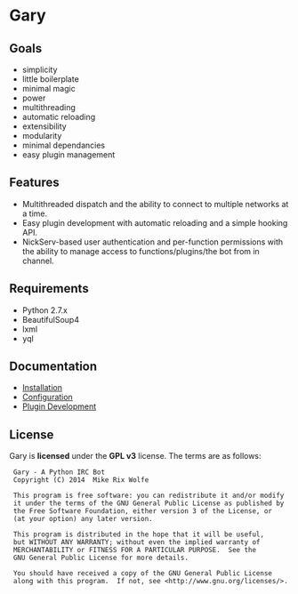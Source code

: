# Gary

## Goals
* simplicity
 * little boilerplate
 * minimal magic
* power
 * multithreading
 * automatic reloading
 * extensibility
* modularity
 * minimal dependancies
 * easy plugin management

## Features
* Multithreaded dispatch and the ability to connect to multiple networks at a time.
* Easy plugin development with automatic reloading and a simple hooking API.
* NickServ-based user authentication and per-function permissions with the ability to manage access to functions/plugins/the bot from in channel.

## Requirements
* Python 2.7.x
* BeautifulSoup4
* lxml
* yql

## Documentation
* [Installation](https://github.com/MikeRixWolfe/Gary/wiki/Installation)
* [Configuration](https://github.com/MikeRixWolfe/Gary/wiki/Configuration)
* [Plugin Development](https://github.com/MikeRixWolfe/Gary/wiki/Plugin-development)

## License
Gary is **licensed** under the **GPL v3** license. The terms are as follows:
     
     Gary - A Python IRC Bot
     Copyright (C) 2014  Mike Rix Wolfe
     
     This program is free software: you can redistribute it and/or modify
     it under the terms of the GNU General Public License as published by
     the Free Software Foundation, either version 3 of the License, or
     (at your option) any later version.
     
     This program is distributed in the hope that it will be useful,
     but WITHOUT ANY WARRANTY; without even the implied warranty of
     MERCHANTABILITY or FITNESS FOR A PARTICULAR PURPOSE.  See the
     GNU General Public License for more details.
     
     You should have received a copy of the GNU General Public License
     along with this program.  If not, see <http://www.gnu.org/licenses/>.
